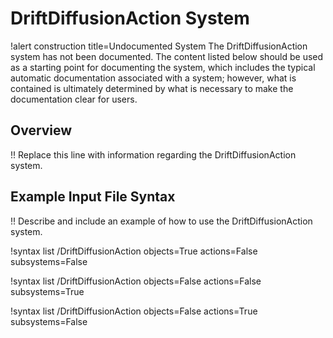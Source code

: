 # DriftDiffusionAction System

!alert construction title=Undocumented System
The DriftDiffusionAction system has not been documented. The content listed below should be used as a starting
point for documenting the system, which includes the typical automatic documentation associated with
a system; however, what is contained is ultimately determined by what is necessary to make the
documentation clear for users.

## Overview

!! Replace this line with information regarding the DriftDiffusionAction system.

## Example Input File Syntax

!! Describe and include an example of how to use the DriftDiffusionAction system.

!syntax list /DriftDiffusionAction objects=True actions=False subsystems=False

!syntax list /DriftDiffusionAction objects=False actions=False subsystems=True

!syntax list /DriftDiffusionAction objects=False actions=True subsystems=False
